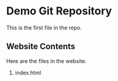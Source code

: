 # Demo Git Repository

This is the first file in the repo.

## Website Contents

Here are the files in the website. 

1. index.html